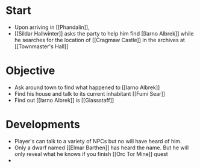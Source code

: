 # Start
- Upon arriving in [[Phandalin]], 
- [[Sildar Hallwinter]] asks the party to help him find [[Iarno Albrek]] while he searches for the location of [[Cragmaw Castle]] in the archives at [[Townmaster's Hall]]

# Objective
- Ask around town to find what happened to [[Iarno Albrek]]
- Find his house and talk to its current inhabitant [[Fumi Sear]]
- Find out [[Iarno Albrek]] is [[Glassstaff]]

# Developments
- Player's can talk to a variety of NPCs but no will have heard of him.
- Only a dwarf named [[Elmar Barthen]] has heard the name. But he will only reveal what he knows if you finish [[Orc Tor Mine]] quest
- 